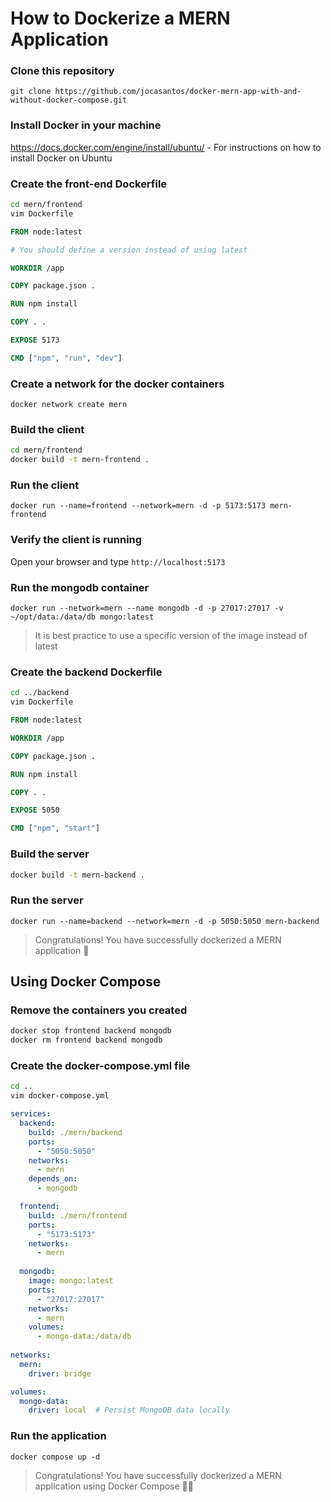 # How to Dockerize a MERN Application 

### Clone this repository

`git clone https://github.com/jocasantos/docker-mern-app-with-and-without-docker-compose.git`

### Install Docker in your machine

https://docs.docker.com/engine/install/ubuntu/ - For instructions on how to install Docker on Ubuntu

### Create the front-end Dockerfile

```sh
cd mern/frontend
vim Dockerfile
```

```Dockerfile
FROM node:latest 

# You should define a version instead of using latest

WORKDIR /app

COPY package.json .

RUN npm install

COPY . .

EXPOSE 5173

CMD ["npm", "run", "dev"]
```

### Create a network for the docker containers

`docker network create mern`

### Build the client 

```sh
cd mern/frontend
docker build -t mern-frontend .
```

### Run the client

`docker run --name=frontend --network=mern -d -p 5173:5173 mern-frontend`

### Verify the client is running

Open your browser and type `http://localhost:5173`

### Run the mongodb container

`docker run --network=mern --name mongodb -d -p 27017:27017 -v ~/opt/data:/data/db mongo:latest`

> It is best practice to use a specific version of the image instead of latest

### Create the backend Dockerfile

```sh
cd ../backend
vim Dockerfile
```

```Dockerfile
FROM node:latest

WORKDIR /app

COPY package.json .

RUN npm install

COPY . .

EXPOSE 5050

CMD ["npm", "start"]
```

### Build the server    

```sh
docker build -t mern-backend .
```

### Run the server

`docker run --name=backend --network=mern -d -p 5050:5050 mern-backend`

> Congratulations! You have successfully dockerized a MERN application :tada:

## Using Docker Compose

### Remove the containers you created

```sh
docker stop frontend backend mongodb
docker rm frontend backend mongodb
```

### Create the docker-compose.yml file

```sh
cd ..
vim docker-compose.yml
```

```yml
services:
  backend:
    build: ./mern/backend
    ports:
      - "5050:5050"
    networks:
      - mern
    depends_on:
      - mongodb

  frontend:
    build: ./mern/frontend
    ports:
      - "5173:5173"
    networks:
      - mern
    
  mongodb:
    image: mongo:latest
    ports:
      - "27017:27017"
    networks:
      - mern
    volumes:
      - mongo-data:/data/db 
      
networks:
  mern:
    driver: bridge

volumes:
  mongo-data:
    driver: local  # Persist MongoDB data locally    
```

### Run the application

`docker compose up -d`

> Congratulations! You have successfully dockerized a MERN application using Docker Compose :tada::tada:

